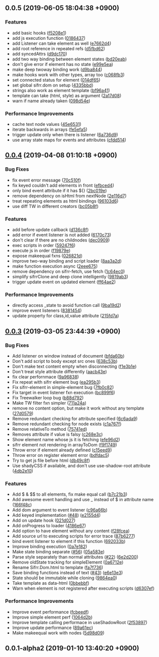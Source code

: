 ## 0.0.5 (2019-06-05 18:04:38 +0900)


### Features

* add basic hooks ([f5208e1](https://github.com/sifrr/sifrr/commit/f5208e1))
* add js execution function ([0186437](https://github.com/sifrr/sifrr/commit/0186437))
* add Listener can take element as well ([e7662d4](https://github.com/sifrr/sifrr/commit/e7662d4))
* add root reference in repeated refs ([d5fbd62](https://github.com/sifrr/sifrr/commit/d5fbd62))
* add syncedAttrs ([d9dc170](https://github.com/sifrr/sifrr/commit/d9dc170))
* add two way binding between element states ([bd20eab](https://github.com/sifrr/sifrr/commit/bd20eab))
* don't give error if element has no state ([e99e5ea](https://github.com/sifrr/sifrr/commit/e99e5ea))
* make deep twoway binding work ([d9ba844](https://github.com/sifrr/sifrr/commit/d9ba844))
* make hooks work with other types, array too ([c068fb3](https://github.com/sifrr/sifrr/commit/c068fb3))
* set connected status for element ([014df65](https://github.com/sifrr/sifrr/commit/014df65))
* set global sifrr.dom on setup ([4335bbd](https://github.com/sifrr/sifrr/commit/4335bbd))
* strings also work as element template ([bf96a41](https://github.com/sifrr/sifrr/commit/bf96a41))
* template can take (html, style) as argument ([2a17d08](https://github.com/sifrr/sifrr/commit/2a17d08))
* warn if name already taken ([098d54e](https://github.com/sifrr/sifrr/commit/098d54e))


### Performance Improvements

* cache text node values ([45e6531](https://github.com/sifrr/sifrr/commit/45e6531))
* iterate backwards in arrays ([fe5efa5](https://github.com/sifrr/sifrr/commit/fe5efa5))
* trigger update only when there is listener ([6a736d9](https://github.com/sifrr/sifrr/commit/6a736d9))
* use array state maps for events and attributes ([cfdd514](https://github.com/sifrr/sifrr/commit/cfdd514))



## [0.0.4](https://github.com/sifrr/sifrr/compare/v0.0.3...v0.0.4) (2019-04-08 01:10:18 +0900)


### Bug Fixes

* fix event error message ([70c510f](https://github.com/sifrr/sifrr/commit/70c510f))
* fix keyed couldn't add elements in front ([efbced4](https://github.com/sifrr/sifrr/commit/efbced4))
* only bind event attribute if it has ${} ([2bc019e](https://github.com/sifrr/sifrr/commit/2bc019e))
* remove dependency on isHtml from nextNode ([2e116d7](https://github.com/sifrr/sifrr/commit/2e116d7))
* treat repeating elements as html bindings ([96103d6](https://github.com/sifrr/sifrr/commit/96103d6))
* use diff TW in different creators ([bc05b8f](https://github.com/sifrr/sifrr/commit/bc05b8f))


### Features

* add before update callback ([d136c8f](https://github.com/sifrr/sifrr/commit/d136c8f))
* add error if event listener is not added ([6170c73](https://github.com/sifrr/sifrr/commit/6170c73))
* don't clear if there are no childnodes ([dec0909](https://github.com/sifrr/sifrr/commit/dec0909))
* exec scripts in order ([59247f6](https://github.com/sifrr/sifrr/commit/59247f6))
* execute js in order ([f19879e](https://github.com/sifrr/sifrr/commit/f19879e))
* expose makeequal fxns ([026821d](https://github.com/sifrr/sifrr/commit/026821d))
* improve two-way binding and script loader ([8aa3a2d](https://github.com/sifrr/sifrr/commit/8aa3a2d))
* make function execution async ([2eee675](https://github.com/sifrr/sifrr/commit/2eee675))
* remove dependency on sifrr-fetch, use fetch ([1c64ec0](https://github.com/sifrr/sifrr/commit/1c64ec0))
* simplify sifrrClone and deep clone intelligently ([9819ab3](https://github.com/sifrr/sifrr/commit/9819ab3))
* trigger update event on updated element ([ff64ae2](https://github.com/sifrr/sifrr/commit/ff64ae2))


### Performance Improvements

* directly access _state to avoid function call ([9ba19d2](https://github.com/sifrr/sifrr/commit/9ba19d2))
* improve event listeners ([8381454](https://github.com/sifrr/sifrr/commit/8381454))
* update property for class,id,value attribute ([215fd7a](https://github.com/sifrr/sifrr/commit/215fd7a))



## [0.0.3](https://github.com/sifrr/sifrr/compare/v0.0.1-alpha2...v0.0.3) (2019-03-05 23:44:39 +0900)


### Bug Fixes

* Add listener on window instead of document ([bfda60b](https://github.com/sifrr/sifrr/commit/bfda60b))
* Don't add script to body except src ones ([638c53b](https://github.com/sifrr/sifrr/commit/638c53b))
* Don't make text content empty when disconnecting ([f1e3b1e](https://github.com/sifrr/sifrr/commit/f1e3b1e))
* Don't treat style attribute differently ([aacb43e](https://github.com/sifrr/sifrr/commit/aacb43e))
* fix clear perfornmace ([9a96838](https://github.com/sifrr/sifrr/commit/9a96838))
* Fix repeat with sifrr element bug ([ea295b3](https://github.com/sifrr/sifrr/commit/ea295b3))
* Fix sifrr-element in simple-element bug ([7fb0c82](https://github.com/sifrr/sifrr/commit/7fb0c82))
* Fix target in event listener fxn execution ([bc899f6](https://github.com/sifrr/sifrr/commit/bc899f6))
* Fix Treewalker loop bug ([b88d792](https://github.com/sifrr/sifrr/commit/b88d792))
* Make TW filter fxn simpler ([711a24a](https://github.com/sifrr/sifrr/commit/711a24a))
* remove no content option, but make it work without any template ([27d0579](https://github.com/sifrr/sifrr/commit/27d0579))
* Remove redundant checking for attribute specified ([6c6ada9](https://github.com/sifrr/sifrr/commit/6c6ada9))
* Remove redundant checking for node exists ([c1a767f](https://github.com/sifrr/sifrr/commit/c1a767f))
* Remove relativeTo method ([75741ed](https://github.com/sifrr/sifrr/commit/75741ed))
* Removes attribute if value is falsy ([c268e3c](https://github.com/sifrr/sifrr/commit/c268e3c))
* Show element name whose js it is fetching ([efe96d2](https://github.com/sifrr/sifrr/commit/efe96d2))
* sifrr element not rendering in arrayToDom ([f9f1749](https://github.com/sifrr/sifrr/commit/f9f1749))
* Throw error if element already defined ([c15eed9](https://github.com/sifrr/sifrr/commit/c15eed9))
* Throw error on register element error ([bdfdac5](https://github.com/sifrr/sifrr/commit/bdfdac5))
* Try to get js file before html ([db49c8f](https://github.com/sifrr/sifrr/commit/db49c8f))
* Use shadyCSS if available, and don't use use-shadow-root attribute ([4db2e10](https://github.com/sifrr/sifrr/commit/4db2e10))


### Features

* Add $ & $$ to all elements, fix make equal call ([b7c21b3](https://github.com/sifrr/sifrr/commit/b7c21b3))
* Add awesome event handling and use _ instead of $ in attribute name ([166f48c](https://github.com/sifrr/sifrr/commit/166f48c))
* Add dom argument to event listener ([c96a66b](https://github.com/sifrr/sifrr/commit/c96a66b))
* Add keyed implementation ([#48](https://github.com/sifrr/sifrr/issues/48)) ([e2155d4](https://github.com/sifrr/sifrr/commit/e2155d4))
* Add on update hook ([021d027](https://github.com/sifrr/sifrr/commit/021d027))
* Add onProgress to loader ([4186e67](https://github.com/sifrr/sifrr/commit/4186e67))
* Add option to have element without any content ([f28fcea](https://github.com/sifrr/sifrr/commit/f28fcea))
* Add source url to executing scripts for error trace ([87b6277](https://github.com/sifrr/sifrr/commit/87b6277))
* bind event listener to element if this function ([692033b](https://github.com/sifrr/sifrr/commit/692033b))
* Improve binding execution ([0a7e182](https://github.com/sifrr/sifrr/commit/0a7e182))
* Make state binding separate ([#56](https://github.com/sifrr/sifrr/issues/56)) ([05a583e](https://github.com/sifrr/sifrr/commit/05a583e))
* Parse style separately than normal attributes ([#22](https://github.com/sifrr/sifrr/issues/22)) ([6e2d200](https://github.com/sifrr/sifrr/commit/6e2d200))
* Remove oldState tracking for simpleElement ([0a6712e](https://github.com/sifrr/sifrr/commit/0a6712e))
* Rename Sifrr.Dom.html to template ([fa7f736](https://github.com/sifrr/sifrr/commit/fa7f736))
* Save binding functions instead of text ([#43](https://github.com/sifrr/sifrr/issues/43)) ([e6e13e3](https://github.com/sifrr/sifrr/commit/e6e13e3))
* State should be immutable while cloning ([9864ea0](https://github.com/sifrr/sifrr/commit/9864ea0))
* Take template as data-html ([0bbebbf](https://github.com/sifrr/sifrr/commit/0bbebbf))
* Warn when element is not registered after executing scripts ([d6307ef](https://github.com/sifrr/sifrr/commit/d6307ef))


### Performance Improvements

* Improve event performance ([fcbeedf](https://github.com/sifrr/sifrr/commit/fcbeedf))
* Improve simple element perf ([1064d2b](https://github.com/sifrr/sifrr/commit/1064d2b))
* Improve template calling performace in useShadowRoot ([2f53897](https://github.com/sifrr/sifrr/commit/2f53897))
* Improve update performance ([89a61ec](https://github.com/sifrr/sifrr/commit/89a61ec))
* Make makeequal work with nodes ([5d98d09](https://github.com/sifrr/sifrr/commit/5d98d09))



## 0.0.1-alpha2 (2019-01-10 13:40:20 +0900)




